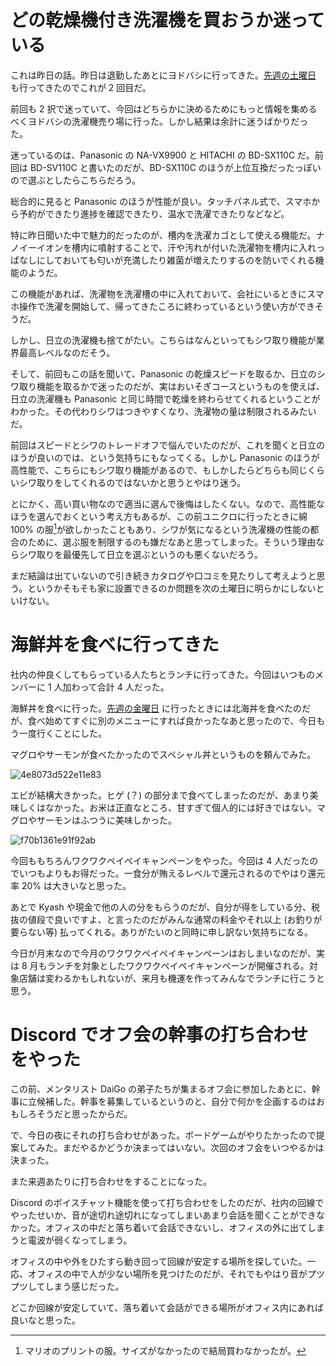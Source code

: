 # どの乾燥機付き洗濯機を買おうか迷っている
これは昨日の話。昨日は退勤したあとにヨドバシに行ってきた。[先週の土曜日](/2019/07/27) も行ってきたのでこれが 2 回目だ。

前回も 2 択で迷っていて、今回はどちらかに決めるためにもっと情報を集めるべくヨドバシの洗濯機売り場に行った。しかし結果は余計に迷うばかりだった。

迷っているのは、Panasonic の NA-VX9900 と HITACHI の BD-SX110C だ。前回は BD-SV110C と書いたのだが、BD-SX110C のほうが上位互換だったっぽいので選ぶとしたらこちらだろう。

総合的に見ると Panasonic のほうが性能が良い。タッチパネル式で、スマホから予約ができたり進捗を確認できたり、温水で洗濯できたりなどなど。

特に昨日聞いた中で魅力的だったのが、槽内を洗濯カゴとして使える機能だ。ナノイーイオンを槽内に噴射することで、汗や汚れが付いた洗濯物を槽内に入れっぱなしにしておいても匂いが充満したり雑菌が増えたりするのを防いでくれる機能のようだ。

この機能があれば、洗濯物を洗濯槽の中に入れておいて、会社にいるときにスマホ操作で洗濯を開始して、帰ってきたころに終わっているという使い方ができそうだ。

しかし、日立の洗濯機も捨てがたい。こちらはなんといってもシワ取り機能が業界最高レベルなのだそう。

そして、前回もこの話を聞いて、Panasonic の乾燥スピードを取るか、日立のシワ取り機能を取るかで迷ったのだが、実はおいそぎコースというものを使えば、日立の洗濯機も Panasonic と同じ時間で乾燥を終わらせてくれるということがわかった。その代わりシワはつきやすくなり、洗濯物の量は制限されるみたいだ。

前回はスピードとシワのトレードオフで悩んでいたのだが、これを聞くと日立のほうが良いのでは、という気持ちにもなってくる。しかし Panasonic のほうが高性能で、こちらにもシワ取り機能があるので、もしかしたらどちらも同じくらいシワ取りをしてくれるのではないかと思うとやはり迷う。

とにかく、高い買い物なので適当に選んで後悔はしたくない。なので、高性能なほうを選んでおくという考え方もあるが、この前ユニクロに行ったときに綿 100% の服[^mario]が欲しかったこともあり、シワが気になるという洗濯機の性能の都合のために、選ぶ服を制限するのも嫌だなあと思ってしまった。そういう理由ならシワ取りを最優先して日立を選ぶというのも悪くないだろう。

[^mario]: マリオのプリントの服。サイズがなかったので結局買わなかったが。

まだ結論は出ていないので引き続きカタログや口コミを見たりして考えようと思う。というかそもそも家に設置できるのか問題を次の土曜日に明らかにしないといけない。

# 海鮮丼を食べに行ってきた
社内の仲良くしてもらっている人たちとランチに行ってきた。今回はいつものメンバーに 1 人加わって合計 4 人だった。

海鮮丼を食べに行った。[先週の金曜日](/2019/07/26) に行ったときには北海丼を食べたのだが、食べ始めてすぐに別のメニューにすれば良かったなあと思ったので、今日もう一度行くことにした。

マグロやサーモンが食べたかったのでスペシャル丼というものを頼んでみた。

![4e8073d522e11e83](https://noraworld.github.io/box-bulbasaur/2019/07/4e8073d522e11e83.jpg)

エビが結構大きかった。ヒゲ (？) の部分まで食べてしまったのだが、あまり美味しくはなかった。お米は正直なところ、甘すぎて個人的には好きではない。マグロやサーモンはふつうに美味しかった。

![f70b1361e91f92ab](https://noraworld.github.io/box-bulbasaur/2019/07/f70b1361e91f92ab.png)

今回ももちろんワクワクペイペイキャンペーンをやった。今回は 4 人だったのでいつもよりもお得だった。一食分が賄えるレベルで還元されるのでやはり還元率 20% は大きいなと思った。

あとで Kyash や現金で他の人の分をもらうのだが、自分が得をしている分、税抜の値段で良いですよ、と言ったのだがみんな通常の料金やそれ以上 (お釣りが要らない等) 払ってくれる。ありがたいのと同時に申し訳ない気持ちになる。

今日が月末なので今月のワクワクペイペイキャンペーンはおしまいなのだが、実は 8 月もランチを対象としたワクワクペイペイキャンペーンが開催される。対象店舗は変わるかもしれないが、来月も機運を作ってみんなでランチに行こうと思う。

# Discord でオフ会の幹事の打ち合わせをやった
この前、メンタリスト DaiGo の弟子たちが集まるオフ会に参加したあとに、幹事に立候補した。幹事を募集しているというのと、自分で何かを企画するのはおもしろそうだと思ったからだ。

で、今日の夜にそれの打ち合わせがあった。ボードゲームがやりたかったので提案してみた。まだやるかどうか決まってはいない。次回のオフ会をいつやるかは決まった。

また来週あたりに打ち合わせをすることになった。

Discord のボイスチャット機能を使って打ち合わせをしたのだが、社内の回線でやったせいか、音が途切れ途切れになってしまいあまり会話を聞くことができなかった。オフィスの中だと落ち着いて会話できないし、オフィスの外に出てしまうと電波が弱くなってしまう。

オフィスの中や外をひたすら動き回って回線が安定する場所を探していた。一応、オフィスの中で人が少ない場所を見つけたのだが、それでもやはり音がプツプツしてしまう感じだった。

どこか回線が安定していて、落ち着いて会話ができる場所がオフィス内にあれば良いなと思った。
